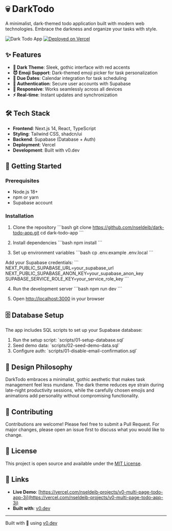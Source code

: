 # 💀 DarkTodo

A minimalist, dark-themed todo application built with modern web technologies. Embrace the darkness and organize your tasks with style.

![Dark Todo App](https://img.shields.io/badge/Built%20with-v0.dev-black?style=for-the-badge)
[![Deployed on Vercel](https://img.shields.io/badge/Deployed%20on-Vercel-black?style=for-the-badge&logo=vercel)](https://vercel.com/nseldeib-projects/v0-multi-page-todo-app-3j)

## ✨ Features

- **🖤 Dark Theme**: Sleek, gothic interface with red accents
- **😈 Emoji Support**: Dark-themed emoji picker for task personalization
- **📅 Due Dates**: Calendar integration for task scheduling
- **🔐 Authentication**: Secure user accounts with Supabase
- **📱 Responsive**: Works seamlessly across all devices
- **⚡ Real-time**: Instant updates and synchronization

## 🛠️ Tech Stack

- **Frontend**: Next.js 14, React, TypeScript
- **Styling**: Tailwind CSS, shadcn/ui
- **Backend**: Supabase (Database + Auth)
- **Deployment**: Vercel
- **Development**: Built with v0.dev

## 🚀 Getting Started

### Prerequisites

- Node.js 18+ 
- npm or yarn
- Supabase account

### Installation

1. Clone the repository
\`\`\`bash
git clone https://github.com/nseldeib/dark-todo-app.git
cd dark-todo-app
\`\`\`

2. Install dependencies
\`\`\`bash
npm install
\`\`\`

3. Set up environment variables
\`\`\`bash
cp .env.example .env.local
\`\`\`

Add your Supabase credentials:
\`\`\`
NEXT_PUBLIC_SUPABASE_URL=your_supabase_url
NEXT_PUBLIC_SUPABASE_ANON_KEY=your_supabase_anon_key
SUPABASE_SERVICE_ROLE_KEY=your_service_role_key
\`\`\`

4. Run the development server
\`\`\`bash
npm run dev
\`\`\`

5. Open [http://localhost:3000](http://localhost:3000) in your browser

## 🗄️ Database Setup

The app includes SQL scripts to set up your Supabase database:

1. Run the setup script: \`scripts/01-setup-database.sql\`
2. Seed demo data: \`scripts/02-seed-demo-data.sql\`
3. Configure auth: \`scripts/01-disable-email-confirmation.sql\`

## 🎨 Design Philosophy

DarkTodo embraces a minimalist, gothic aesthetic that makes task management feel less mundane. The dark theme reduces eye strain during late-night productivity sessions, while the carefully chosen emojis and animations add personality without compromising functionality.

## 🤝 Contributing

Contributions are welcome! Please feel free to submit a Pull Request. For major changes, please open an issue first to discuss what you would like to change.

## 📝 License

This project is open source and available under the [MIT License](LICENSE).

## 🔗 Links

- **Live Demo**: [https://vercel.com/nseldeib-projects/v0-multi-page-todo-app-3j](https://vercel.com/nseldeib-projects/v0-multi-page-todo-app-3j)
- **Built with**: [v0.dev](https://v0.dev)

---

Built with 🖤 using [v0.dev](https://v0.dev)
